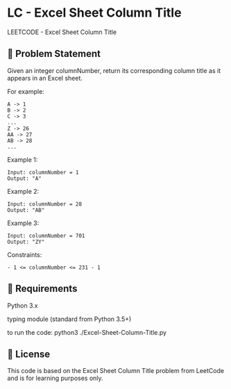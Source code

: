 # LC - Excel Sheet Column Title

LEETCODE - Excel Sheet Column Title

## 🧠 Problem Statement

Given an integer columnNumber, return its corresponding column title as it appears in an Excel sheet.

For example:
```
A -> 1
B -> 2
C -> 3
...
Z -> 26
AA -> 27
AB -> 28 
...
```

Example 1:
```
Input: columnNumber = 1
Output: "A"
```
Example 2:
```
Input: columnNumber = 28
Output: "AB"
```
Example 3:
```
Input: columnNumber = 701
Output: "ZY"
```

Constraints:
```
- 1 <= columnNumber <= 231 - 1
```
## 📘 Requirements
Python 3.x

typing module (standard from Python 3.5+)

to run the code: python3 ./Excel-Sheet-Column-Title.py

## 📄 License
This code is based on the Excel Sheet Column Title problem from LeetCode and is for learning purposes only.
